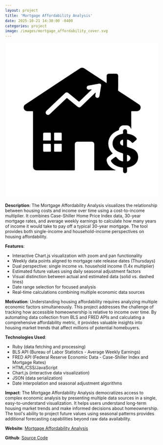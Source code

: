 ```yaml
---
layout: project
title: 'Mortgage Affordability Analysis'
date: 2025-10-21 14:30:00 -0400
categories: project
image: /images/mortgage_affordability_cover.svg
---
```


[![Mortgage Affordability Analysis](/images/mortgage_affordability_cover.svg)](https://dandanilyuk.github.io/mortgage_affordability_analysis/)

**Description**: The Mortgage Affordability Analysis visualizes the relationship between housing costs and income over time using a cost-to-income multiplier. It combines Case-Shiller Home Price Index data, 30-year mortgage rates, and average weekly earnings to calculate how many years of income it would take to pay off a typical 30-year mortgage. The tool provides both single-income and household-income perspectives on housing affordability.

**Features**:

- Interactive Chart.js visualization with zoom and pan functionality
- Weekly data points aligned to mortgage rate release dates (Thursdays)
- Dual perspective: single income vs. household income (1.4x multiplier)
- Estimated future values using daily seasonal adjustment factors
- Visual distinction between actual and estimated data (solid vs. dashed lines)
- Date range selection for focused analysis
- Real-time calculations combining multiple economic data sources

**Motivation**: Understanding housing affordability requires analyzing multiple economic factors simultaneously. This project addresses the challenge of tracking how accessible homeownership is relative to income over time. By automating data collection from BLS and FRED APIs and calculating a comprehensive affordability metric, it provides valuable insights into housing market trends that affect millions of potential homebuyers.

**Technologies Used**:

- Ruby (data fetching and processing)
- BLS API (Bureau of Labor Statistics - Average Weekly Earnings)
- FRED API (Federal Reserve Economic Data - Case-Shiller Index and Mortgage Rates)
- HTML/CSS/JavaScript
- Chart.js (interactive data visualization)
- JSON (data serialization)
- Date interpolation and seasonal adjustment algorithms

**Impact**: The Mortgage Affordability Analysis democratizes access to complex economic analysis by presenting multiple data sources in a single, easy-to-understand visualization. It helps users understand long-term housing market trends and make informed decisions about homeownership. The tool's ability to project future values using seasonal patterns provides additional forecasting capabilities beyond raw data availability.

**Website**: [Mortgage Affordability Analysis](https://dandanilyuk.github.io/mortgage_affordability_analysis/)

**Github**: [Source Code](https://github.com/DanDanilyuk/mortgage_affordability_analysis)
